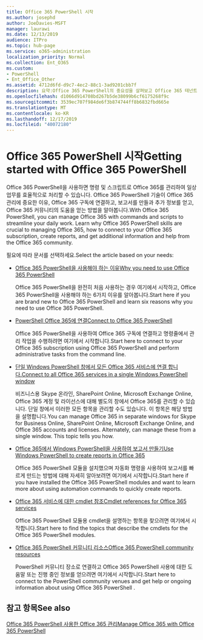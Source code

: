 ```yaml
---
title: Office 365 PowerShell 시작
ms.author: josephd
author: JoeDavies-MSFT
manager: laurawi
ms.date: 12/13/2019
audience: ITPro
ms.topic: hub-page
ms.service: o365-administration
localization_priority: Normal
ms.collection: Ent_O365
ms.custom:
- PowerShell
- Ent_Office_Other
ms.assetid: 4712d6fd-d9c7-4ec2-88c1-3ad9201cbb7f
description: 요약:Office 365 PowerShell의 중요성을 살펴보고 Office 365 테넌트에 연결하여 도움말을 확인하세요.
ms.openlocfilehash: d1066d914708bd267b5de38099b6cf6175268f9c
ms.sourcegitcommit: 3539ec707f984de6f3b874744ff8b6832fbd665e
ms.translationtype: MT
ms.contentlocale: ko-KR
ms.lasthandoff: 12/17/2019
ms.locfileid: "40072180"
---
```

# <a name="getting-started-with-office-365-powershell"></a><span data-ttu-id="fbda6-103">Office 365 PowerShell 시작</span><span class="sxs-lookup"><span data-stu-id="fbda6-103">Getting started with Office 365 PowerShell</span></span>

<span data-ttu-id="fbda6-p101">Office 365 PowerShell을 사용하면 명령 및 스크립트로 Office 365를 관리하여 일상 업무를 효율적으로 처리할 수 있습니다. Office 365 PowerShell 기술이 Office 365 관리에 중요한 이유, Office 365 구독에 연결하고, 보고서를 만들과 추가 정보를 얻고, Office 365 커뮤니티의 도움을 얻는 방법을 알아봅니다.</span><span class="sxs-lookup"><span data-stu-id="fbda6-p101">With Office 365 PowerShell, you can manage Office 365 with commands and scripts to streamline your daily work. Learn why Office 365 PowerShell skills are crucial to managing Office 365, how to connect to your Office 365 subscription, create reports, and get additional information and help from the Office 365 community.</span></span>
  
<span data-ttu-id="fbda6-106">필요에 따라 문서를 선택하세요.</span><span class="sxs-lookup"><span data-stu-id="fbda6-106">Select the article based on your needs:</span></span>
  
- [<span data-ttu-id="fbda6-107">Office 365 PowerShell을 사용해야 하는 이유</span><span class="sxs-lookup"><span data-stu-id="fbda6-107">Why you need to use Office 365 PowerShell</span></span>](why-you-need-to-use-office-365-powershell.md)
    
    <span data-ttu-id="fbda6-108">Office 365 PowerShell을 완전히 처음 사용하는 경우 여기에서 시작하고, Office 365 PowerShell을 사용해야 하는 6가지 이유를 알아봅니다.</span><span class="sxs-lookup"><span data-stu-id="fbda6-108">Start here if you are brand new to Office 365 PowerShell and learn six reasons why you need to use Office 365 PowerShell.</span></span> 
    
- [<span data-ttu-id="fbda6-109">PowerShell Office 365에 연결</span><span class="sxs-lookup"><span data-stu-id="fbda6-109">Connect to Office 365 PowerShell</span></span>](connect-to-office-365-powershell.md)
    
    <span data-ttu-id="fbda6-110">Office 365 PowerShell을 사용하여 Office 365 구독에 연결하고 명령줄에서 관리 작업을 수행하려면 여기에서 시작합니다.</span><span class="sxs-lookup"><span data-stu-id="fbda6-110">Start here to connect to your Office 365 subscription using Office 365 PowerShell and perform administrative tasks from the command line.</span></span>
    
- [<span data-ttu-id="fbda6-111">단일 Windows PowerShell 창에서 모든 Office 365 서비스에 연결 합니다.</span><span class="sxs-lookup"><span data-stu-id="fbda6-111">Connect to all Office 365 services in a single Windows PowerShell window</span></span>](connect-to-all-office-365-services-in-a-single-windows-powershell-window.md)
    
    <span data-ttu-id="fbda6-p102">비즈니스용 Skype 온라인, SharePoint Online, Microsoft Exchange Online, Office 365 계정 및 라이선스에 대해 별도의 창에서 Office 365를 관리할 수 있습니다. 단일 창에서 이러한 모든 항목을 관리할 수도 있습니다. 이 항목은 해당 방법을 설명합니다.</span><span class="sxs-lookup"><span data-stu-id="fbda6-p102">You can manage Office 365 in separate windows for Skype for Business Online, SharePoint Online, Microsoft Exchange Online, and Office 365 accounts and licenses. Alternately, can manage these from a single window. This topic tells you how.</span></span>
    
- [<span data-ttu-id="fbda6-115">Office 365에서 Windows PowerShell을 사용하여 보고서 만들기</span><span class="sxs-lookup"><span data-stu-id="fbda6-115">Use Windows PowerShell to create reports in Office 365</span></span>](use-windows-powershell-to-create-reports-in-office-365.md)
    
    <span data-ttu-id="fbda6-116">Office 365 PowerShell 모듈을 설치했으며 자동화 명령을 사용하여 보고서를 빠르게 만드는 방법에 대해 자세히 알아보려면 여기에서 시작합니다.</span><span class="sxs-lookup"><span data-stu-id="fbda6-116">Start here if you have installed the Office 365 PowerShell modules and want to learn more about using automation commands to quickly create reports.</span></span> 
    
- [<span data-ttu-id="fbda6-117">Office 365 서비스에 대한 cmdlet 참조</span><span class="sxs-lookup"><span data-stu-id="fbda6-117">Cmdlet references for Office 365 services</span></span>](cmdlet-references-for-office-365-services.md)
    
    <span data-ttu-id="fbda6-118">Office 365 PowerShell 모듈용 cmdlet을 설명하는 항목을 찾으려면 여기에서 시작합니다.</span><span class="sxs-lookup"><span data-stu-id="fbda6-118">Start here to find the topics that describe the cmdlets for the Office 365 PowerShell modules.</span></span>
    
- [<span data-ttu-id="fbda6-119">Office 365 PowerShell 커뮤니티 리소스</span><span class="sxs-lookup"><span data-stu-id="fbda6-119">Office 365 PowerShell community resources</span></span>](office-365-powershell-community-resources.md)
    
    <span data-ttu-id="fbda6-120">PowerShell 커뮤니티 장소로 연결하고 Office 365 PowerShell 사용에 대한 도움말 또는 진행 중인 정보를 얻으려면 여기에서 시작합니다.</span><span class="sxs-lookup"><span data-stu-id="fbda6-120">Start here to connect to the PowerShell community venues and get help or ongoing information about using Office 365 PowerShell .</span></span>
    
## <a name="see-also"></a><span data-ttu-id="fbda6-121">참고 항목</span><span class="sxs-lookup"><span data-stu-id="fbda6-121">See also</span></span>

[<span data-ttu-id="fbda6-122">Office 365 PowerShell 사용한 Office 365 관리</span><span class="sxs-lookup"><span data-stu-id="fbda6-122">Manage Office 365 with Office 365 PowerShell</span></span>](manage-office-365-with-office-365-powershell.md)

